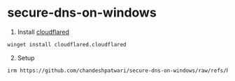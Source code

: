 # secure-dns-on-windows
1. Install [cloudflared](https://github.com/cloudflare/cloudflared)
```sh
winget install cloudflared.cloudflared
```

2. Setup
```sh
irm https://github.com/chandeshpatwari/secure-dns-on-windows/raw/refs/heads/main/cloudflared-windows/runme.ps1 > runme.ps1; ./runme.ps1
```
